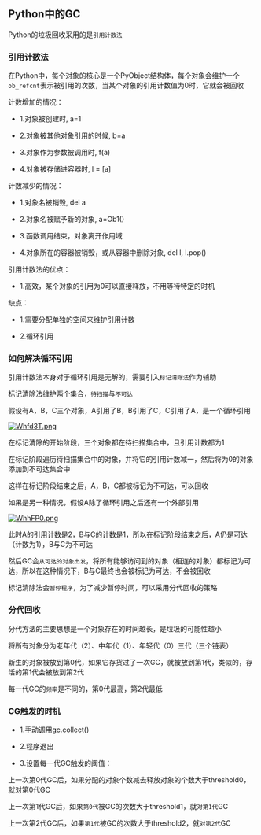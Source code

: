 ## Python中的GC

Python的垃圾回收采用的是`引用计数法`

### 引用计数法

在Python中，每个对象的核心是一个PyObject结构体，每个对象会维护一个`ob_refcnt`表示被引用的次数，当某个对象的引用计数值为0时，它就会被回收

计数增加的情况：

- 1.对象被创建时, a=1

- 2.对象被其他对象引用的时候, b=a

- 3.对象作为参数被调用时, f(a)

- 4.对象被存储进容器时, l = [a]

计数减少的情况：

- 1.对象名被销毁, del a

- 2.对象名被赋予新的对象, a=Ob1()

- 3.函数调用结束，对象离开作用域

- 4.对象所在的容器被销毁，或从容器中删除对象, del l, l.pop()

引用计数法的优点：

- 1.高效，某个对象的引用为0可以直接释放，不用等待特定的时机

缺点：

- 1.需要分配单独的空间来维护引用计数

- 2.循环引用

### 如何解决循环引用

引用计数法本身对于循环引用是无解的，需要引入`标记清除法`作为辅助

标记清除法维护两个集合，`待扫描`与`不可达`

假设有A，B，C三个对象，A引用了B，B引用了C，C引用了A，是一个循环引用

[![Whfd3T.png](https://z3.ax1x.com/2021/07/27/Whfd3T.png)](https://imgtu.com/i/Whfd3T)

在标记清除的开始阶段，三个对象都在待扫描集合中，且引用计数都为1

在标记阶段遍历待扫描集合中的对象，并将它的引用计数减一，然后将为0的对象添加到不可达集合中

这样在标记阶段结束之后，A，B，C都被标记为不可达，可以回收

如果是另一种情况，假设A除了循环引用之后还有一个外部引用

[![WhhFP0.png](https://z3.ax1x.com/2021/07/27/WhhFP0.png)](https://imgtu.com/i/WhhFP0)

此时A的引用计数是2，B与C的计数是1，所以在标记阶段结束之后，A仍是可达（计数为1），B与C为不可达

然后GC会`从可达的对象出发`，将所有能够访问到的对象（相连的对象）都标记为可达，所以在这种情况下，B与C最终也会被标记为可达，不会被回收

标记清除法会`暂停程序`，为了减少暂停时间，可以采用分代回收的策略

### 分代回收

分代方法的主要思想是一个对象存在的时间越长，是垃圾的可能性越小

将所有对象分为老年代（2）、中年代（1）、年轻代（0）三代（三个链表）

新生的对象被放到第0代，如果它存货过了一次GC，就被放到第1代，类似的，存活的第1代会被放到第2代

每一代GC的`频率`是不同的，第0代最高，第2代最低

### CG触发的时机

- 1.手动调用gc.collect()

- 2.程序退出

- 3.设置每一代GC触发的阈值：

上一次第0代GC后，如果分配的对象个数减去释放对象的个数大于threshold0，就对第0代GC

上一次第1代GC后，如果`第0代`被GC的次数大于threshold1，就`对第1代`GC

上一次第2代GC后，如果`第1代`被GC的次数大于threshold2，就`对第2代`GC
